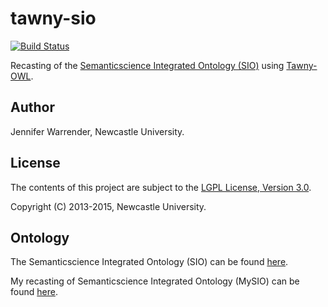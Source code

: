 tawny-sio
=========

[![Build Status](https://travis-ci.org/jaydchan/tawny-sio.svg?branch=master)](https://travis-ci.org/jaydchan/tawny-sio)

Recasting of the [Semanticscience Integrated Ontology (SIO)](http://code.google.com/p/semanticscience/wiki/SIO) using [Tawny-OWL](https://github.com/phillord/tawny-owl).

## Author

Jennifer Warrender, Newcastle University.

## License

The contents of this project are subject to the [LGPL License, Version 3.0](LICENSE).

Copyright (C) 2013-2015, Newcastle University.

## Ontology

The Semanticscience Integrated Ontology (SIO) can be found [here](http://semanticscience.org/ontology/sio.owl).

My recasting of Semanticscience Integrated Ontology (MySIO) can be found [here](http://homepages.cs.ncl.ac.uk/jennifer.warrender/mysio/latest/).